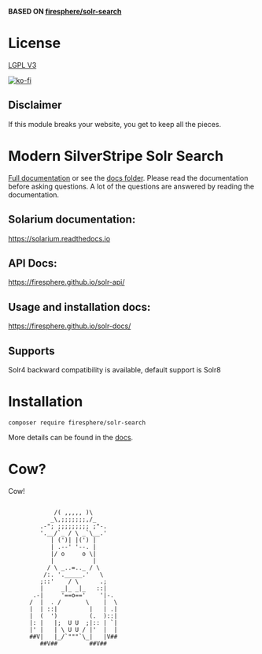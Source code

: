 **BASED ON [firesphere/solr-search](https://codeberg.org/Firesphere/silverstripe-solr)**

# License

[LGPL V3](LICENSE.md)


[![ko-fi](https://www.ko-fi.com/img/githubbutton_sm.svg)](https://ko-fi.com/B0B11GKLY) 

## Disclaimer

If this module breaks your website, you get to keep all the pieces.

# Modern SilverStripe Solr Search

[Full documentation](https://firesphere.github.io/solr-docs/) or see the [docs folder](docs/index.md). Please read the documentation before asking questions.
A lot of the questions are answered by reading the documentation.

## Solarium documentation:

https://solarium.readthedocs.io

## API Docs:

https://firesphere.github.io/solr-api/

## Usage and installation docs:

https://firesphere.github.io/solr-docs/

## Supports

Solr4 backward compatibility is available, default support is
Solr8

# Installation

`composer require firesphere/solr-search`

More details can be found in the [docs](https://firesphere.github.io/solr-docs/01-Installation.html).

# Cow?

Cow!

```

             /( ,,,,, )\
            _\,;;;;;;;,/_
         .-"; ;;;;;;;;; ;"-.
         '.__/`_ / \ _`\__.'
            | (')| |(') |
            | .--' '--. |
            |/ o     o \|
            |           |
           / \ _..=.._ / \
          /:. '._____.'   \
         ;::'    / \      .;
         |     _|_ _|_   ::|
       .-|     '==o=='    '|-.
      /  |  . /       \    |  \
      |  | ::|         |   | .|
      |  (  ')         (.  )::|
      |: |   |;  U U  ;|:: | `|
      |' |   | \ U U / |'  |  |
      ##V|   |_/`"""`\_|   |V##
         ##V##         ##V##
```
